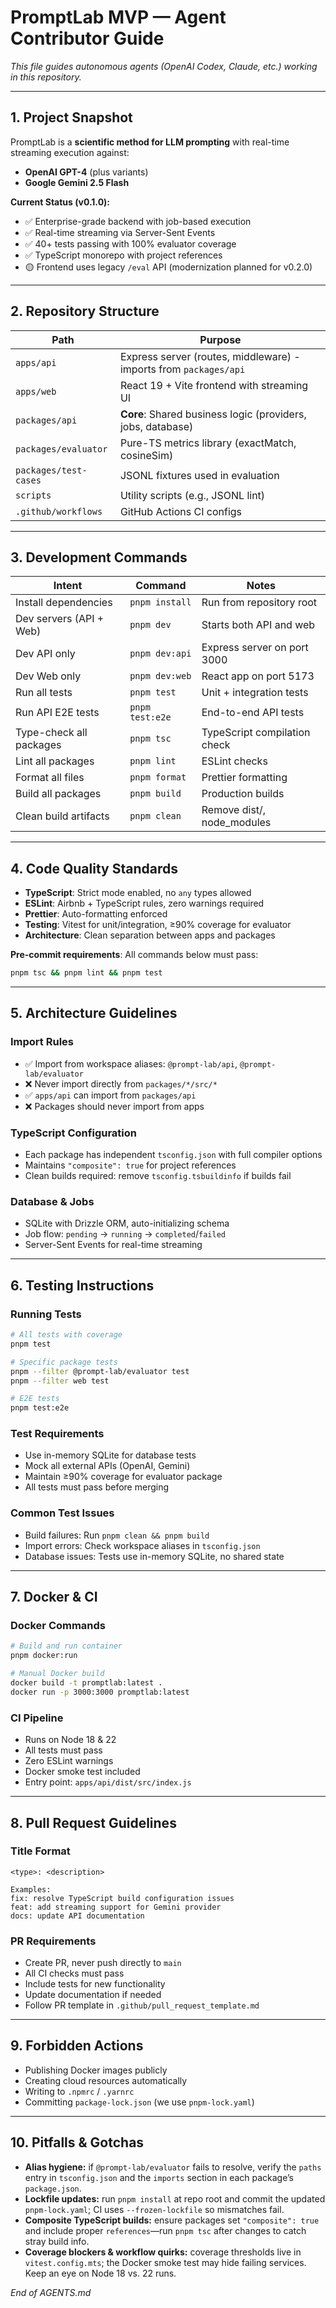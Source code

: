 # PromptLab MVP — Agent Contributor Guide

_This file guides autonomous agents (OpenAI Codex, Claude, etc.) working in this repository._

---

## 1. Project Snapshot

PromptLab is a **scientific method for LLM prompting** with real-time streaming execution against:

- **OpenAI GPT-4** (plus variants)
- **Google Gemini 2.5 Flash**

**Current Status (v0.1.0):**

- ✅ Enterprise-grade backend with job-based execution
- ✅ Real-time streaming via Server-Sent Events
- ✅ 40+ tests passing with 100% evaluator coverage
- ✅ TypeScript monorepo with project references
- 🟡 Frontend uses legacy `/eval` API (modernization planned for v0.2.0)

---

## 2. Repository Structure

| Path                  | Purpose                                                     |
| --------------------- | ----------------------------------------------------------- |
| `apps/api`            | Express server (routes, middleware) - imports from `packages/api` |
| `apps/web`            | React 19 + Vite frontend with streaming UI                  |
| `packages/api`        | **Core**: Shared business logic (providers, jobs, database) |
| `packages/evaluator`  | Pure-TS metrics library (exactMatch, cosineSim)             |
| `packages/test-cases` | JSONL fixtures used in evaluation                           |
| `scripts`             | Utility scripts (e.g., JSONL lint)                          |
| `.github/workflows`   | GitHub Actions CI configs                                   |

---

## 3. Development Commands

| Intent                  | Command         | Notes                        |
| ----------------------- | --------------- | ---------------------------- |
| Install dependencies    | `pnpm install`  | Run from repository root     |
| Dev servers (API + Web) | `pnpm dev`      | Starts both API and web      |
| Dev API only            | `pnpm dev:api`  | Express server on port 3000  |
| Dev Web only            | `pnpm dev:web`  | React app on port 5173       |
| Run all tests           | `pnpm test`     | Unit + integration tests     |
| Run API E2E tests       | `pnpm test:e2e` | End-to-end API tests         |
| Type-check all packages | `pnpm tsc`      | TypeScript compilation check |
| Lint all packages       | `pnpm lint`     | ESLint checks                |
| Format all files        | `pnpm format`   | Prettier formatting          |
| Build all packages      | `pnpm build`    | Production builds            |
| Clean build artifacts   | `pnpm clean`    | Remove dist/, node_modules   |

---

## 4. Code Quality Standards

- **TypeScript**: Strict mode enabled, no `any` types allowed
- **ESLint**: Airbnb + TypeScript rules, zero warnings required
- **Prettier**: Auto-formatting enforced
- **Testing**: Vitest for unit/integration, ≥90% coverage for evaluator
- **Architecture**: Clean separation between apps and packages

**Pre-commit requirements**: All commands below must pass:

```bash
pnpm tsc && pnpm lint && pnpm test
```

---

## 5. Architecture Guidelines

### **Import Rules**

- ✅ Import from workspace aliases: `@prompt-lab/api`, `@prompt-lab/evaluator`
- ❌ Never import directly from `packages/*/src/*`
- ✅ `apps/api` can import from `packages/api`
- ❌ Packages should never import from apps

### **TypeScript Configuration**

- Each package has independent `tsconfig.json` with full compiler options
- Maintains `"composite": true` for project references
- Clean builds required: remove `tsconfig.tsbuildinfo` if builds fail

### **Database & Jobs**

- SQLite with Drizzle ORM, auto-initializing schema
- Job flow: `pending` → `running` → `completed`/`failed`
- Server-Sent Events for real-time streaming

---

## 6. Testing Instructions

### **Running Tests**

```bash
# All tests with coverage
pnpm test

# Specific package tests
pnpm --filter @prompt-lab/evaluator test
pnpm --filter web test

# E2E tests
pnpm test:e2e
```

### **Test Requirements**

- Use in-memory SQLite for database tests
- Mock all external APIs (OpenAI, Gemini)
- Maintain ≥90% coverage for evaluator package
- All tests must pass before merging

### **Common Test Issues**

- Build failures: Run `pnpm clean && pnpm build`
- Import errors: Check workspace aliases in `tsconfig.json`
- Database issues: Tests use in-memory SQLite, no shared state

---

## 7. Docker & CI

### **Docker Commands**

```bash
# Build and run container
pnpm docker:run

# Manual Docker build
docker build -t promptlab:latest .
docker run -p 3000:3000 promptlab:latest
```

### **CI Pipeline**

- Runs on Node 18 & 22
- All tests must pass
- Zero ESLint warnings
- Docker smoke test included
- Entry point: `apps/api/dist/src/index.js`

---

## 8. Pull Request Guidelines

### **Title Format**

```
<type>: <description>

Examples:
fix: resolve TypeScript build configuration issues
feat: add streaming support for Gemini provider
docs: update API documentation
```

### **PR Requirements**

- Create PR, never push directly to `main`
- All CI checks must pass
- Include tests for new functionality
- Update documentation if needed
- Follow PR template in `.github/pull_request_template.md`

---

## 9. Forbidden Actions

- Publishing Docker images publicly
- Creating cloud resources automatically
- Writing to `.npmrc` / `.yarnrc`
- Committing `package-lock.json` (we use `pnpm-lock.yaml`)

---

## 10. Pitfalls & Gotchas

- **Alias hygiene:** if `@prompt-lab/evaluator` fails to resolve, verify the `paths` entry in `tsconfig.json` and the `imports` section in each package’s `package.json`.
- **Lockfile updates:** run `pnpm install` at repo root and commit the updated `pnpm-lock.yaml`; CI uses `--frozen-lockfile` so mismatches fail.
- **Composite TypeScript builds:** ensure packages set `"composite": true` and include proper `references`—run `pnpm tsc` after changes to catch stray build info.
- **Coverage blockers & workflow quirks:** coverage thresholds live in `vitest.config.mts`; the Docker smoke test may hide failing services. Keep an eye on Node 18 vs. 22 runs.

_End of AGENTS.md_

